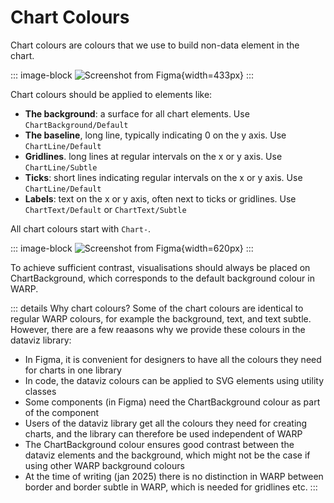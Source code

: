 # Chart Colours

Chart colours are colours that we use to build non-data element in the chart.

::: image-block
![Screenshot from Figma](/foundations/dataviz/chart-colours.png){width=433px}
:::

Chart colours should be applied to elements like:
- **The background**: a surface for all chart elements. Use `ChartBackground/Default`
- **The baseline**, long line, typically indicating 0 on the y axis. Use `ChartLine/Default`
- **Gridlines**. long lines at regular intervals on the x or y axis. Use `ChartLine/Subtle`
- **Ticks**: short lines indicating regular intervals on the x or y axis. Use `ChartLine/Default`
- **Labels**: text on the x or y axis, often next to ticks or gridlines. Use `ChartText/Default` or `ChartText/Subtle` 

All chart colours start with `Chart-`.

::: image-block
![Screenshot from Figma](/foundations/dataviz/colourlist-chartcolours.png){width=620px}
:::

To achieve sufficient contrast, visualisations should always be placed on ChartBackground, which corresponds to the default background colour in WARP. 

::: details Why chart colours?
Some of the chart colours are identical to regular WARP colours, for example the background, text, and text subtle. However, there are a few reaasons why we provide these colours in the dataviz library: 

- In Figma, it is convenient for designers to have all the colours they need for charts in one library
- In code, the dataviz colours can be applied to SVG elements using utility classes
- Some components (in Figma) need the ChartBackground colour as part of the component 
- Users of the dataviz library get all the colours they need for creating charts, and the library can therefore be used independent of WARP
- The ChartBackground colour ensures good contrast between the dataviz elements and the background, which might not be the case if using other WARP background colours 
- At the time of writing (jan 2025) there is no distinction in WARP between border and border subtle in WARP, which is needed for gridlines etc.
:::
